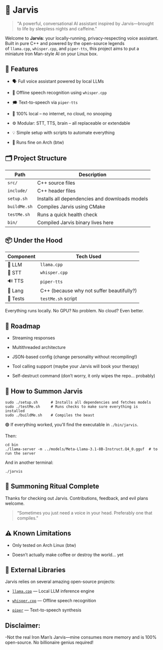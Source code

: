 # 🧠 Jarvis

> "A powerful, conversational AI assistant inspired by Jarvis—brought to life by sleepless nights and caffeine."

Welcome to **Jarvis**: your locally-running, privacy-respecting voice assistant. Built in pure C++ and powered by the open-source legends of `llama.cpp`, `whisper.cpp`, and `piper-tts`, this project aims to put a miniature Iron Man-style AI on your Linux box.



## 🤖 Features

- 🗣️ Full voice assistant powered by local LLMs
    
- 🧏 Offline speech recognition using `whisper.cpp`
    
- 🗯️ Text-to-speech via `piper-tts`
    
- 🔌 100% local – no internet, no cloud, no snooping
    
- ⚙️ Modular: STT, TTS, brain – all replaceable or extendable
    
- 💡 Simple setup with scripts to automate everything
    
- 🚀 Runs fine on Arch (btw)
    



## 🗂️ Project Structure

| Path         | Description                                    |
| ------------ | ---------------------------------------------- |
| `src/`       | C++ source files                               |
| `include/`   | C++ header files                               |
| `setup.sh`   | Installs all dependencies and downloads models |
| `buildMe.sh` | Compiles Jarvis using CMake                    |
| `testMe.sh`  | Runs a quick health check                      |
| `bin/`       | Compiled Jarvis binary lives here              |


## 📦 Under the Hood

|Component|Tech Used|
|---|---|
|💬 LLM|`llama.cpp`|
|🧏 STT|`whisper.cpp`|
|🔊 TTS|`piper-tts`|
|🧠 Lang|C++ (because why not suffer beautifully?)|
|🧪 Tests|`testMe.sh` script|

Everything runs locally. No GPU? No problem. No cloud? Even better.



## 🔮 Roadmap

- Streaming responses
    
- Multithreaded architecture
    
- JSON-based config (change personality without recompiling!)
    
- Tool calling support (maybe your Jarvis will book your therapy)
    
- Self-destruct command (don’t worry, it only wipes the repo... probably)
    


## 🧪 How to Summon Jarvis


   ```
   sudo ./setup.sh      # Installs all dependencies and fetches models 
   sudo ./testMe.sh     # Runs checks to make sure everything is installed
   sudo ./buildMe.sh    # Compiles the beast
```


🟢 If everything worked, you'll find the executable in `./bin/jarvis`.

Then:

```
cd bin
./llama-server -m ../models/Meta-Llama-3.1-8B-Instruct.Q4_0.gguf  # to run the server
```

And in another terminal:

```
./jarvis
```


## 🧙 Summoning Ritual Complete

Thanks for checking out Jarvis. Contributions, feedback, and evil plans welcome.

> “Sometimes you just need a voice in your head. Preferably one that compiles.”



## ⚠️ Known Limitations

- Only tested on Arch Linux (btw)
    
- Doesn’t actually make coffee or destroy the world... yet
    


## 🧩 External Libraries

Jarvis relies on several amazing open-source projects:

- [`llama.cpp`](https://github.com/ggml-org/llama.cpp) — Local LLM inference engine
    
- [`whisper.cpp`](https://github.com/ggerganov/whisper.cpp) — Offline speech recognition
    
- [`piper`](https://github.com/rhasspy/piper) — Text-to-speech synthesis



  
## **Disclaimer:** 
 -Not the real Iron Man’s Jarvis—mine consumes more memory and is 100% open-source. No billionaire genius required!


